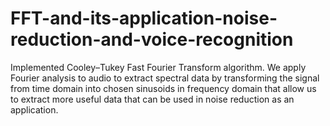 # FFT-and-its-application-noise-reduction-and-voice-recognition
Implemented Cooley–Tukey Fast Fourier Transform algorithm.
We apply Fourier analysis to audio to extract spectral data by transforming the signal from time domain into chosen sinusoids in frequency domain that allow us to extract more useful data that can be used in noise reduction as an application.
